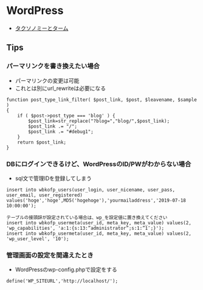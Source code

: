 # WordPress 
- [タクソノミーとターム](http://learning.ccc-labo.net/2015/11/tax_term/)

## Tips
### パーマリンクを書き換えたい場合
- パーマリンクの変更は可能
- これとは別にurl_rewriteは必要になる
```
function post_type_link_filter( $post_link, $post, $leavename, $sample )
{ 
	if ( $post->post_type === 'blog' ) {
		$post_link=str_replace("?blog=","blog/",$post_link);
		$post_link .= "/";
		$post_link .= "#debug1";
	}
	return $post_link;
}
```

### DBにログインできるけど、WordPressのID/PWがわからない場合
- sql文で管理IDを登録してしまう
```
insert into wbkofp_users(user_login, user_nicename, user_pass, user_email, user_registered) 
values('hoge','hoge',MD5('hogehoge'),'yourmailaddress','2019-07-18 10:00:00');

テーブルの接頭辞が設定されている場合は、wp_を設定値に置き換えてください
insert into wbkofp_usermeta(user_id, meta_key, meta_value) values(2, 'wp_capabilities', 'a:1:{s:13:”administrator”;s:1:”1″;}');
insert into wbkofp_usermeta(user_id, meta_key, meta_value) values(2, 'wp_user_level', '10');

```

### 管理画面の設定を間違えたとき
- WordPressのwp-config.phpで設定をする
```
define('WP_SITEURL','http://localhost/');
```